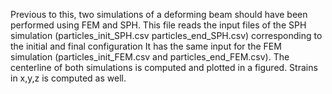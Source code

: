  Previous to this, two simulations of a deforming beam should have been performed using FEM and SPH.
 This file reads the input files of the SPH simulation (particles_init_SPH.csv particles_end_SPH.csv) corresponding to the initial and final configuration
 It has the same input for the FEM simulation (particles_init_FEM.csv and particles_end_FEM.csv).
 The centerline of both simulations is computed and plotted in a figured. Strains in x,y,z is computed as well.
